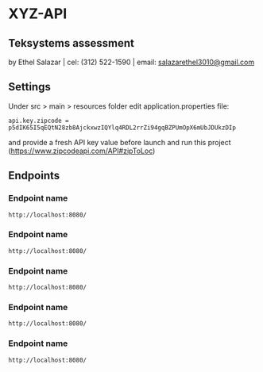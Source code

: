 # XYZ-API
## Teksystems assessment
by Ethel Salazar | cel: (312) 522-1590 | email: salazarethel3010@gmail.com

## Settings

Under src > main > resources folder edit application.properties file:
```
api.key.zipcode = p5dIK65I5qEQtN28zb8AjckxwzIQYlq4RDL2rrZi94gqBZPUmOpX6mUbJDUkzDIp
```
and provide a fresh API key value before launch and run this project (https://www.zipcodeapi.com/API#zipToLoc)

## Endpoints
### Endpoint name
```
http://localhost:8080/
```
### Endpoint name
```
http://localhost:8080/
```
### Endpoint name
```
http://localhost:8080/
```
### Endpoint name
```
http://localhost:8080/
```
### Endpoint name
```
http://localhost:8080/
```
